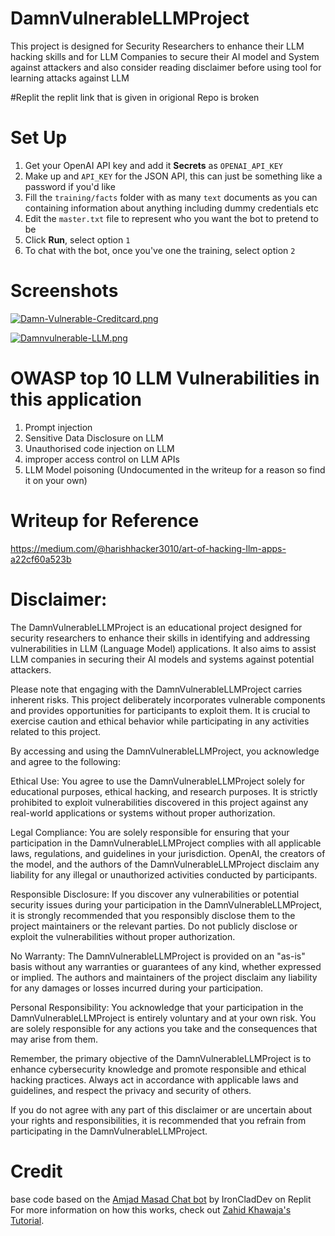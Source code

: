# DamnVulnerableLLMProject

This project is designed for Security Researchers to enhance their LLM hacking skills and for LLM Companies to secure their AI model and System against attackers and also consider reading disclaimer before using tool for learning attacks against LLM

#Replit
the replit link that is given in origional Repo is broken


# Set Up

1. Get your OpenAI API key and add it **Secrets** as `OPENAI_API_KEY`
2. Make up and `API_KEY` for the JSON API, this can just be something like a password if you'd like
3. Fill the `training/facts` folder with as many `text` documents as you can containing information about anything including dummy credentials etc
5. Edit the `master.txt` file to represent who you want the bot to pretend to be
6. Click **Run**, select option `1`
7. To chat with the bot, once you've one the training, select option `2`

# Screenshots
[![Damn-Vulnerable-Creditcard.png](https://i.postimg.cc/DZX3K70V/Damn-Vulnerable-Creditcard.png)](https://postimg.cc/HcdhwDb3)


[![Damnvulnerable-LLM.png](https://i.postimg.cc/FK0xtqvW/Damnvulnerable-LLM.png)](https://postimg.cc/062SDVbD)


# OWASP top 10 LLM Vulnerabilities in this application

1. Prompt injection
2. Sensitive Data Disclosure on LLM
3. Unauthorised code injection on LLM
4. improper access control on LLM APIs
5. LLM Model poisoning (Undocumented in the writeup for a reason so find it on your own)  

# Writeup for Reference 

https://medium.com/@harishhacker3010/art-of-hacking-llm-apps-a22cf60a523b

# Disclaimer:

The DamnVulnerableLLMProject is an educational project designed for security researchers to enhance their skills in identifying and addressing vulnerabilities in LLM (Language Model) applications. It also aims to assist LLM companies in securing their AI models and systems against potential attackers.

Please note that engaging with the DamnVulnerableLLMProject carries inherent risks. This project deliberately incorporates vulnerable components and provides opportunities for participants to exploit them. It is crucial to exercise caution and ethical behavior while participating in any activities related to this project.

By accessing and using the DamnVulnerableLLMProject, you acknowledge and agree to the following:

Ethical Use: You agree to use the DamnVulnerableLLMProject solely for educational purposes, ethical hacking, and research purposes. It is strictly prohibited to exploit vulnerabilities discovered in this project against any real-world applications or systems without proper authorization.

Legal Compliance: You are solely responsible for ensuring that your participation in the DamnVulnerableLLMProject complies with all applicable laws, regulations, and guidelines in your jurisdiction. OpenAI, the creators of the model, and the authors of the DamnVulnerableLLMProject disclaim any liability for any illegal or unauthorized activities conducted by participants.

Responsible Disclosure: If you discover any vulnerabilities or potential security issues during your participation in the DamnVulnerableLLMProject, it is strongly recommended that you responsibly disclose them to the project maintainers or the relevant parties. Do not publicly disclose or exploit the vulnerabilities without proper authorization.

No Warranty: The DamnVulnerableLLMProject is provided on an "as-is" basis without any warranties or guarantees of any kind, whether expressed or implied. The authors and maintainers of the project disclaim any liability for any damages or losses incurred during your participation.

Personal Responsibility: You acknowledge that your participation in the DamnVulnerableLLMProject is entirely voluntary and at your own risk. You are solely responsible for any actions you take and the consequences that may arise from them.

Remember, the primary objective of the DamnVulnerableLLMProject is to enhance cybersecurity knowledge and promote responsible and ethical hacking practices. Always act in accordance with applicable laws and guidelines, and respect the privacy and security of others.

If you do not agree with any part of this disclaimer or are uncertain about your rights and responsibilities, it is recommended that you refrain from participating in the DamnVulnerableLLMProject.



# Credit

base code based on the [Amjad Masad Chat bot](https://ai.repl.page) by IronCladDev on Replit
For more information on how this works, check out [Zahid Khawaja's Tutorial](https://replit.com/@zahidkhawaja/Replit-Assistant?v=1).
